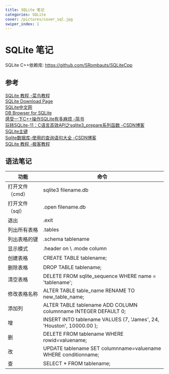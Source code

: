 ```yaml
---
title: SQLite 笔记
categories: SQLite
cover: /pictures/cover_sql.jpg
swiper_index: 1
---
```


# SQLite 笔记
SQLite C++依赖库:
<https://github.com/SRombauts/SQLiteCpp>  

## 参考
[SQLite 教程 -菜鸟教程](https://www.runoob.com/sqlite/sqlite-tutorial.html)  
[SQLite Download Page](https://www.sqlite.org/download.html)  
[SQLite中文网](https://sqlite.readdevdocs.com/)  
[DB Browser for SQLite](https://sqlitebrowser.org/)  
[感受一下C++操作SQLite有多麻烦 -简书](https://www.jianshu.com/p/562576ec138c)  
[玩转SQLite-11：C语言高效API之sqlite3_prepare系列函数 -CSDN博客](https://blog.csdn.net/hbsyaaa/article/details/127858034)  
[SQLite主键](https://www.yiibai.com/sqlite/primary-key.html)  
[Sqlite数据库-使用的查询语句大全 -CSDN博客](https://blog.csdn.net/gymaisyl/article/details/108404902)  
[SQLite 教程 -极客教程](https://geek-docs.com/sqlite)  

## 语法笔记
| 功能 | 命令 |
|---|---|
| 打开文件（cmd） | sqlite3 filename.db |
| 打开文件（sql） | .open filename.db |
| 退出 | .exit |
| 列出所有表格 | .tables |
| 列出表格的键 | .schema tablename |
| 显示模式 | .header on  \  .mode column |
| 创建表格 | CREATE TABLE tablename; |
| 删除表格 | DROP TABLE tablename; |
| 清空表格 | DELETE FROM sqlite_sequence WHERE name = 'tablename'; |
| 修改表格名称 | ALTER TABLE table_name RENAME TO new_table_name; |
| 添加列 | ALTER TABLE tablename ADD COLUMN columnname INTEGER DEFAULT 0; |
| 增 | INSERT INTO tablename VALUES (7, 'James', 24, 'Houston', 10000.00 ); |
| 删 | DELETE FROM tablename WHERE rowid=valuename; |
| 改 | UPDATE tablename SET columnname=valuename WHERE conditionname; |
| 查 | SELECT * FROM tablename; |